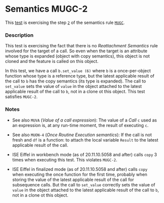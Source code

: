 # Semantics MUGC-2

This [test](.) is exercising the step [`2`](../Readme.md) of the semantics rule [`MUGC`](../../mugc/Readme.md).

### Description

This test is exercising the fact that there is no *Reattachment Semantics* rule involved for the target of a call. So even when the target is an attribute whose type is expanded (object with copy semantics), this object is not cloned and the feature is called on this object.

In this test, we have a call `b.set_value (6)` where `b` is a once-per-object function whose type is a reference type, but the latest applicable result of the call to `b` has the copy semantics (its type is expanded). The call to `set_value` sets the value of `value` in the object attached to the latest applicable result of the call to `b`, not in a clone ot this object. This test satisfies `MUGC-2`.

### Notes

* See also `MUVA` (*Value of a call expression*): The value of a *Call* `c` used as an expression is, at any run-time moment, the result of executing `c`.

* See also `MUON-4` (*Once Routine Execution semantics*): If the call is not fresh and `df` is a function: to attach the local variable `Result` to the latest applicable result of the call.

* ISE Eiffel in workbench mode (as of 20.11.10.5058 and after) calls `copy` 3 times when executing this test. This violates `MUGC-2`.

* ISE Eiffel in finalized mode (as of 20.11.10.5058 and after) calls `copy` when executing the once function for the first time, probably when storing the value of the latest applicable result of the call for subsequence calls. But the call to `set_value` correctly sets the value of `value` in the object attached to the latest applicable result of the call to `b`, not in a clone ot this object.

